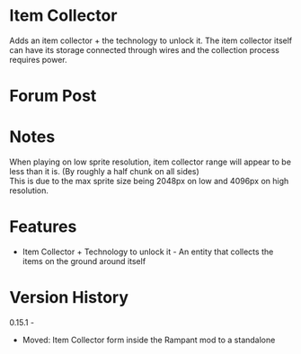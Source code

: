 # Item Collector

Adds an item collector + the technology to unlock it. The item collector itself can have its storage connected through wires and the collection process requires power.

# Forum Post



# Notes

When playing on low sprite resolution, item collector range will appear to be less than it is. (By roughly a half chunk on all sides)  
This is due to the max sprite size being 2048px on low and 4096px on high resolution.  

# Features

- Item Collector + Technology to unlock it - An entity that collects the items on the ground around itself  

# Version History

0.15.1 -  
- Moved: Item Collector form inside the Rampant mod to a standalone  
